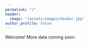 ```yaml
---
permalink: "/"
header:
  image: "/assets/images/header.jpg"
author_profile: false
---
```


Welcome! More data coming soon.
